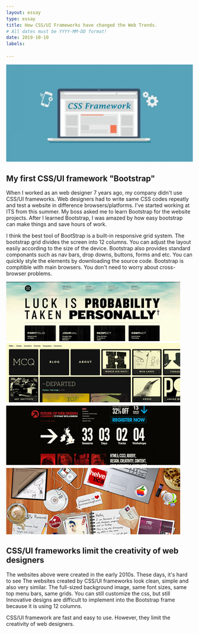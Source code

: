 ```yaml
---
layout: essay
type: essay
title: How CSS/UI Frameworks have changed the Web Trends.
# All dates must be YYYY-MM-DD format!
date: 2019-10-10
labels:

---
```

<img class="ui image" src="../images/css-frame.jpg">

## My first CSS/UI framework "Bootstrap"
When I worked as an web designer 7 years ago, my company didn't use CSS/UI frameworks. Web designers had to write same CSS codes repeatly and test a website in difference browsers/platforms. I've started working at ITS from this summer. My boss asked me to learn Bootstrap for the website projects. After I learned Bootstrap, I was amazed by how easy bootstrap can make things and save hours of work.
			
I think the best tool of BootStrap is a built-in responsive grid system. The bootstrap grid divides the screen into 12 columns. You can adjust the layout easily according to the size of the device. Bootstrap also provides standard componants such as nav bars, drop downs, buttons, forms and etc. You can quickly style the elements by downloading the source code. Bootstrap is compitible with main browsers. You don't need to worry about cross-browser problems.

<img class="ui image" src="../images/websites.jpg">

## CSS/UI frameworks limit the creativity of web designers
The websites above were created in the early 2010s. These days, it's hard to see 
The websites created by CSS/UI frameworks look clean, simple and also very similar. The full-sized background image, same font sizes, same top menu bars, same grids.  You can still customize the css, but still 
Innovative designs are difficult to implement into the Bootstrap frame because it is using 12 columns.
			
CSS/UI framework are fast and easy to use. However, they limit the creativity of web designers. 

